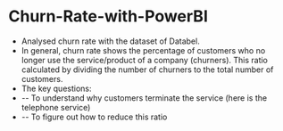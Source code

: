 # Churn-Rate-with-PowerBI

+ Analysed churn rate with the dataset of Databel.
+ In general, churn rate shows the percentage of customers who no longer use the service/product of a company (churners). This ratio calculated by dividing the number of churners to the total number of customers.
+ The key questions:
+ -- To understand why customers terminate the service (here is the telephone service)
+ -- To figure out how to reduce this ratio
